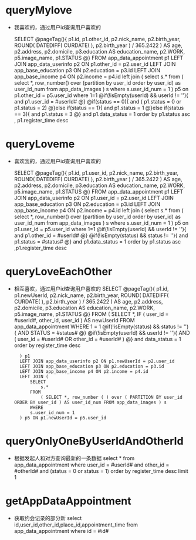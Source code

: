 queryMylove
===
* 我喜欢的，通过用户id查询用户喜欢的

    SELECT
        @pageTag(){
            p1.id,
            p1.other_id,
            p2.nick_name,
            p2.birth_year,
            ROUND( DATEDIFF( CURDATE( ), p2.birth_year ) / 365.2422 ) AS age,
            p2.address,
            p2.domicile,
            p3.education AS education_name,
            p2.WORK,
            p5.image_name,
            p1.STATUS
        @}
    FROM
        app_data_appointment p1
        LEFT JOIN app_data_userinfo p2 ON p1.other_id = p2.user_id
        LEFT JOIN app_base_education p3 ON p2.education = p3.id
        LEFT JOIN app_base_income p4 ON p2.income = p4.id
        left join (
            select s.* from (
                    select *, row_number() over (partition by user_id order by user_id) as user_id_num  from app_data_images
            ) s where s.user_id_num = 1
        ) p5 on p1.other_id = p5.user_id
    where 1=1
    @if(!isEmpty(userId) && userId != ''){
        and p1.user_id = #userId#
    @}
    @if(status == 0){
        and ( p1.status = 0 or p1.status = 2)
    @}else if(status == 1){
        and  p1.status = 1
    @}else if(status == 3){
        and  p1.status = 3
    @}
    and p1.data_status = 1
    order by p1.status asc , p1.register_time desc
    
queryLoveme
===
* 喜欢我的，通过用户id查询用户喜欢的

    SELECT
        @pageTag(){
            p1.id,
            p1.user_id,
            p2.nick_name,
            p2.birth_year,
            ROUND( DATEDIFF( CURDATE( ), p2.birth_year ) / 365.2422 ) AS age,
            p2.address,
            p2.domicile,
            p3.education AS education_name,
            p2.WORK,
            p5.image_name,
            p1.STATUS
       @}
    FROM
        app_data_appointment p1
        LEFT JOIN app_data_userinfo p2 ON p1.user_id = p2.user_id
        LEFT JOIN app_base_education p3 ON p2.education = p3.id
        LEFT JOIN app_base_income p4 ON p2.income = p4.id
        left join (
            select s.* from (
                    select *, row_number() over (partition by user_id order by user_id) as user_id_num  from app_data_images
            ) s where s.user_id_num = 1
        ) p5 on p1.user_id = p5.user_id
    where 1=1
    @if(!isEmpty(userId) && userId != ''){
        and p1.other_id = #userId#
    @}
    @if(!isEmpty(status) && status != ''){
        and p1.status = #status#
    @}
    and p1.data_status = 1
    order by p1.status asc ,p1.register_time desc
    
queryLoveEachOther
===
* 相互喜欢，通过用户id查询用户喜欢的
    SELECT
        @pageTag(){
            p1.id,
            p1.newUserId,
            p2.nick_name,
            p2.birth_year,
            ROUND( DATEDIFF( CURDATE( ), p2.birth_year ) / 365.2422 ) AS age,
            p2.address,
            p2.domicile,
            p3.education AS education_name,
            p2.WORK,
            p5.image_name,
            p1.STATUS 
    	@}
    FROM
    	(
            SELECT
                *,
            IF
                ( user_id = #userId#, other_id, user_id ) AS newUserId 
            FROM
                app_data_appointment 
            WHERE
                1 = 1 
                @if(!isEmpty(status) && status != ''){
                    AND STATUS = #status#
                @}
                @if(!isEmpty(userId) && userId != ''){
                    AND ( user_id = #userId# OR other_id = #userId# ) 
                @}
                and data_status = 1
                order by register_time desc
                
    	) p1
    	LEFT JOIN app_data_userinfo p2 ON p1.newUserId = p2.user_id
    	LEFT JOIN app_base_education p3 ON p2.education = p3.id
    	LEFT JOIN app_base_income p4 ON p2.income = p4.id
    	LEFT JOIN (
            SELECT
                s.* 
            FROM
                ( SELECT *, row_number ( ) over ( PARTITION BY user_id ORDER BY user_id ) AS user_id_num FROM app_data_images ) s 
            WHERE
            s.user_id_num = 1 
    	) p5 ON p1.newUserId = p5.user_id
    	
queryOnlyOneByUserIdAndOtherId
===
* 根据发起人和对方查询最新的一条数据
    select * from app_data_appointment 
    where  user_id = #userId# and other_id = #otherId# and  (status = 0 or status = 1) 
    order by register_time desc
    limit 1
    
getAppDataAppointment
===
* 获取约会记录的部分新
    select id,user_id,other_id,place_id,appointment_time from app_data_appointment where  id = #id#